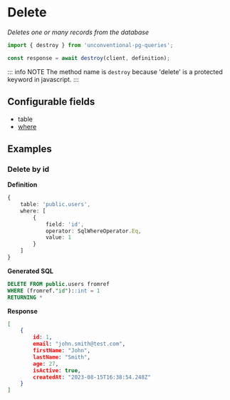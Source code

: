 # Delete

_Deletes one or many records from the database_

```ts
import { destroy } from 'unconventional-pg-queries';

const response = await destroy(client, definition);
```
::: info NOTE
The method name is `destroy` because 'delete' is a protected keyword in javascript.
:::
## Configurable fields
- table
- [where](/concepts/where)

## Examples

### Delete by id

**Definition**
```ts
{
    table: 'public.users',
    where: [
        {
            field: 'id',
            operator: SqlWhereOperator.Eq,
            value: 1
        }
    ]
}
```
**Generated SQL**
```sql
DELETE FROM public.users fromref
WHERE (fromref."id")::int = 1 
RETURNING *
```
**Response**
```json
[
    {
        id: 1,
        email: "john.smith@test.com",
        firstName: "John",
        lastName: "Smith",
        age: 27,
        isActive: true,
        createdAt: "2023-08-15T16:38:54.248Z"
    }
]
```
